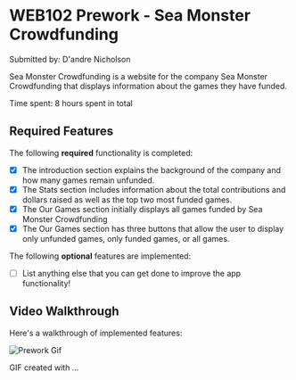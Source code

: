 # WEB102 Prework - Sea Monster Crowdfunding
Submitted by: D'andre Nicholson

Sea Monster Crowdfunding is a website for the company Sea Monster Crowdfunding that displays information about the games they have funded.

Time spent: 8 hours spent in total

## Required Features

The following **required** functionality is completed:

* [X] The introduction section explains the background of the company and how many games remain unfunded.
* [X] The Stats section includes information about the total contributions and dollars raised as well as the top two most funded games.
* [X] The Our Games section initially displays all games funded by Sea Monster Crowdfunding
* [X] The Our Games section has three buttons that allow the user to display only unfunded games, only funded games, or all games.

The following **optional** features are implemented:

* [ ] List anything else that you can get done to improve the app functionality!

## Video Walkthrough

Here's a walkthrough of implemented features:

<img src='https://imgur.com/a/igzXPiN"' title='Video Walkthrough' width='' alt='Prework Gif' />

GIF created with ...  
<!-- Recommended tools: [ScreenToGif](https://www.screentogif.com/) for Windows

## Notes

Describe any challenges encountered while building the app.
Relearning javascript, html, and css. However is was nice to get a refresher!

## License

    Copyright 2024 D'Andre Nicholson

    Licensed under the Apache License, Version 2.0 (the "License");
    you may not use this file except in compliance with the License.
    You may obtain a copy of the License at

        http://www.apache.org/licenses/LICENSE-2.0

    Unless required by applicable law or agreed to in writing, software
    distributed under the License is distributed on an "AS IS" BASIS,
    WITHOUT WARRANTIES OR CONDITIONS OF ANY KIND, either express or implied.
    See the License for the specific language governing permissions and
    limitations under the License.
